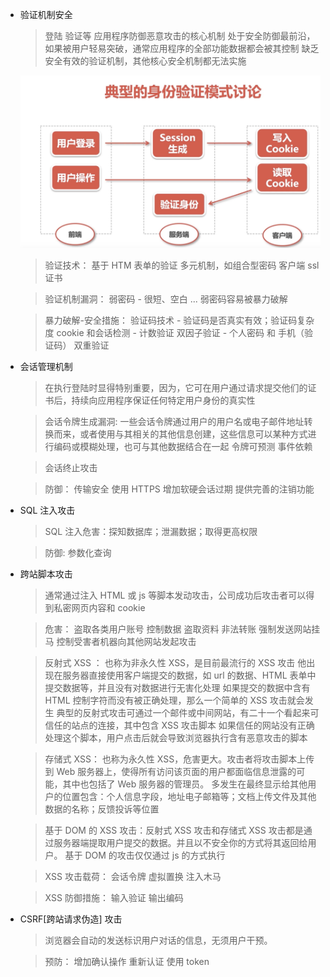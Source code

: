 - 验证机制安全

  > 登陆 验证等
  > 应用程序防御恶意攻击的核心机制
  > 处于安全防御最前沿，如果被用户轻易突破，通常应用程序的全部功能数据都会被其控制
  > 缺乏安全有效的验证机制，其他核心安全机制都无法实施

  ![典型的身份验证模式](./resource/典型的身份验证模式.png)

  > 验证技术：
  > 基于 HTM 表单的验证
  > 多元机制，如组合型密码
  > 客户端 ssl 证书

  > 验证机制漏洞：
  > 弱密码 - 很短、空白 ...
  > 弱密码容易被暴力破解

  > 暴力破解-安全措施：
  > 验证码技术 - 验证码是否真实有效；验证码复杂度
  > cookie 和会话检测 - 计数验证
  > 双因子验证 - 个人密码 和 手机（验证码） 双重验证

* 会话管理机制

  > 在执行登陆时显得特别重要，因为，它可在用户通过请求提交他们的证书后，持续向应用程序保证任何特定用户身份的真实性

  > 会话令牌生成漏洞:
  > 一些会话令牌通过用户的用户名或电子邮件地址转换而来，或者使用与其相关的其他信息创建，这些信息可以某种方式进行编码或模糊处理，也可与其他数据结合在一起
  > 令牌可预测
  > 事件依赖

  > 会话终止攻击

  > 防御：
  > 传输安全 使用 HTTPS
  > 增加软硬会话过期
  > 提供完善的注销功能

* SQL 注入攻击

  > SQL 注入危害：探知数据库；泄漏数据；取得更高权限

  > 防御:
  > 参数化查询

* 跨站脚本攻击

  > 通常通过注入 HTML 或 js 等脚本发动攻击，公司成功后攻击者可以得到私密网页内容和 cookie

  > 危害：
  > 盗取各类用户账号
  > 控制数据
  > 盗取资料
  > 非法转账
  > 强制发送网站挂马
  > 控制受害者机器向其他网站发起攻击

  > 反射式 XSS ：
  > 也称为非永久性 XSS，是目前最流行的 XSS 攻击
  > 他出现在服务器直接使用客户端提交的数据，如 url 的数据、HTML 表单中提交数据等，并且没有对数据进行无害化处理
  > 如果提交的数据中含有 HTML 控制字符而没有被正确处理，那么一个简单的 XSS 攻击就会发生
  > 典型的反射式攻击可通过一个邮件或中间网站，有二十一个看起来可信任的站点的连接，其中包含 XSS 攻击脚本
  > 如果信任的网站没有正确处理这个脚本，用户点击后就会导致浏览器执行含有恶意攻击的脚本

  > 存储式 XSS：
  > 也称为永久性 XSS，危害更大。攻击者将攻击脚本上传到 Web 服务器上，使得所有访问该页面的用户都面临信息泄露的可能，其中也包括了 Web 服务器的管理员。
  > 多发生在最终显示给其他用户的位置包含：个人信息字段，地址电子邮箱等；文档上传文件及其他数据的名称；反馈投诉等位置

  > 基于 DOM 的 XSS 攻击：反射式 XSS 攻击和存储式 XSS 攻击都是通过服务器端提取用户提交的数据。并且以不安全你的方式将其返回给用户。
  > 基于 DOM 的攻击仅仅通过 js 的方式执行

  > XSS 攻击载荷：
  > 会话令牌
  > 虚拟置换
  > 注入木马

  > XSS 防御措施：
  > 输入验证
  > 输出编码

* CSRF[跨站请求伪造] 攻击

  > 浏览器会自动的发送标识用户对话的信息，无须用户干预。

  > 预防：
  > 增加确认操作
  > 重新认证
  > 使用 token

